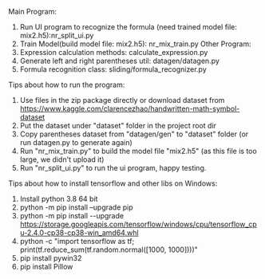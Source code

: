 Main Program:
1. Run UI program to recognize the formula (need trained model file: mix2.h5):nr_split_ui.py
2. Train Model(build model file: mix2.h5): nr_mix_train.py
Other Program:
1. Expression calculation methods: calculate_expression.py
2. Generate left and right parentheses util: datagen/datagen.py
3. Formula recognition class: sliding/formula_recognizer.py

Tips about how to run the program:
1. Use files in the zip package directly or download dataset from https://www.kaggle.com/clarencezhao/handwritten-math-symbol-dataset
2. Put the dataset under "dataset" folder in the project root dir
3. Copy parentheses dataset from "datagen/gen" to "dataset" folder (or run datagen.py to generate again)
4. Run "nr_mix_train.py" to build the model file "mix2.h5" (as this file is too large, we didn't upload it)
5. Run "nr_split_ui.py" to run the ui program, happy testing.

Tips about how to install tensorflow and other libs on Windows:
1. Install python 3.8 64 bit
2. python -m pip install –upgrade pip
3. python -m pip install --upgrade https://storage.googleapis.com/tensorflow/windows/cpu/tensorflow_cpu-2.4.0-cp38-cp38-win_amd64.whl
4. python -c "import tensorflow as tf; print(tf.reduce_sum(tf.random.normal([1000, 1000])))"
5. pip install pywin32
6. pip install Pillow


